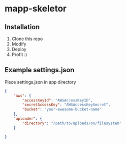 # mapp-skeletor

## Installation

1. Clone this repo
2. Modify
3. Deploy
4. Profit :)

## Example settings.json
Place settings.json in app directory
```json
{
	"aws": {
		"accessKeyId": "AWSAccessKeyID",
		"secretAccessKey": "AWSAccessKeySecret",
		"bucket": "your-awesome-bucket-name"
	},
	"uploader": {
		"directory": "/path/to/uploads/on/filesystem"
	}

}
```
